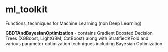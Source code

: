 # ml_toolkit
Functions, techniques for Machine Learning (non Deep Learning)

<b>GBDTAndBayesianOptimization</b> - contains Gradient Boosted Decision Trees (XGBoost, LightGBM, CatBoost) along with StratifiedKFold and various parameter optimization techniques including Bayesian Optimization.
  